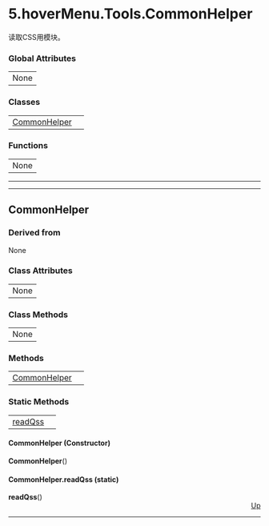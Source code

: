 <!DOCTYPE html>
<html><head>
<title>5.hoverMenu.Tools.CommonHelper</title>
<meta charset="UTF-8">
<style>

</style>
</head>
<body><a NAME="top" ID="top"></a>
<h1>5.hoverMenu.Tools.CommonHelper</h1>
<p>
&#35835;&#21462;CSS&#29992;&#27169;&#22359;&#12290;
</p>
<h3>Global Attributes</h3>
<table>
<tr><td>None</td></tr>
</table>
<h3>Classes</h3>
<table>
<tr>
<td><a href="#CommonHelper">CommonHelper</a></td>
<td></td>
</tr>
</table>
<h3>Functions</h3>
<table>
<tr><td>None</td></tr>
</table>
<hr /><hr />
<a NAME="CommonHelper" ID="CommonHelper"></a>
<h2>CommonHelper</h2>

<h3>Derived from</h3>
None
<h3>Class Attributes</h3>
<table>
<tr><td>None</td></tr>
</table>
<h3>Class Methods</h3>
<table>
<tr><td>None</td></tr>
</table>
<h3>Methods</h3>
<table>
<tr>
<td><a href="#CommonHelper.__init__">CommonHelper</a></td>
<td></td>
</tr>
</table>
<h3>Static Methods</h3>
<table>
<tr>
<td><a href="#CommonHelper.readQss">readQss</a></td>
<td></td>
</tr>
</table>
<a NAME="CommonHelper.__init__" ID="CommonHelper.__init__"></a>
<h4>CommonHelper (Constructor)</h4>
<b>CommonHelper</b>(<i></i>)
<a NAME="CommonHelper.readQss" ID="CommonHelper.readQss"></a>
<h4>CommonHelper.readQss (static)</h4>
<b>readQss</b>(<i></i>)

<div align="right"><a href="#top">Up</a></div>
<hr />
</body></html>
